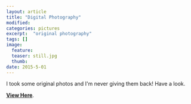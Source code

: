 ```yaml
---
layout: article
title: "Digital Photography"
modified:
categories: pictures
excerpt:  "original photography"
tags: []
image:
  feature:
  teaser: still.jpg
  thumb:
date: 2015-5-01
---
```

I took some original photos and I'm never giving them back!  Have a look.

[**View Here**](https://drive.google.com/folderview?id=0ByNSDE0eceDFfm8tT214dzFVTW5IQVdJNG1hcVc4eU9DWE9HMkV5TWxZa3JDVEZZMGlRdnc&usp=sharing).
